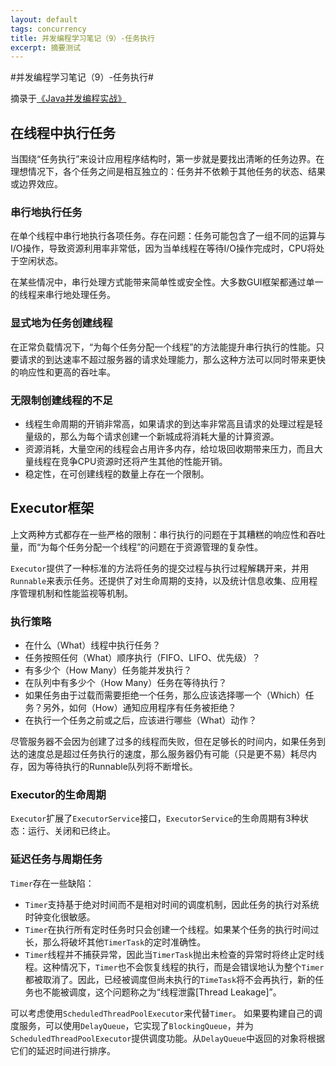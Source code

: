 ```yaml
---
layout: default
tags: concurrency
title: 并发编程学习笔记（9）-任务执行
excerpt: 摘要测试
---
```


#并发编程学习笔记（9）-任务执行#

摘录于[《Java并发编程实战》](http://book.douban.com/subject/10484692/)

## 在线程中执行任务 ##

当围绕“任务执行”来设计应用程序结构时，第一步就是要找出清晰的任务边界。在理想情况下，各个任务之间是相互独立的：任务并不依赖于其他任务的状态、结果或边界效应。

### 串行地执行任务 ###

在单个线程中串行地执行各项任务。存在问题：任务可能包含了一组不同的运算与I/O操作，导致资源利用率非常低，因为当单线程在等待I/O操作完成时，CPU将处于空闲状态。

在某些情况中，串行处理方式能带来简单性或安全性。大多数GUI框架都通过单一的线程来串行地处理任务。

### 显式地为任务创建线程 ###

在正常负载情况下，“为每个任务分配一个线程”的方法能提升串行执行的性能。只要请求的到达速率不超过服务器的请求处理能力，那么这种方法可以同时带来更快的响应性和更高的吞吐率。

### 无限制创建线程的不足 ###

* 线程生命周期的开销非常高，如果请求的到达率非常高且请求的处理过程是轻量级的，那么为每个请求创建一个新城成将消耗大量的计算资源。
* 资源消耗，大量空闲的线程会占用许多内存，给垃圾回收期带来压力，而且大量线程在竞争CPU资源时还将产生其他的性能开销。
* 稳定性，在可创建线程的数量上存在一个限制。

## Executor框架 ##

上文两种方式都存在一些严格的限制：串行执行的问题在于其糟糕的响应性和吞吐量，而“为每个任务分配一个线程”的问题在于资源管理的复杂性。

`Executor`提供了一种标准的方法将任务的提交过程与执行过程解耦开来，并用`Runnable`来表示任务。还提供了对生命周期的支持，以及统计信息收集、应用程序管理机制和性能监视等机制。

### 执行策略 ###
* 在什么（What）线程中执行任务？
* 任务按照任何（What）顺序执行（FIFO、LIFO、优先级）？
* 有多少个（How Many）任务能并发执行？
* 在队列中有多少个（How Many）任务在等待执行？
* 如果任务由于过载而需要拒绝一个任务，那么应该选择哪一个（Which）任务？另外，如何（How）通知应用程序有任务被拒绝？
* 在执行一个任务之前或之后，应该进行哪些（What）动作？

尽管服务器不会因为创建了过多的线程而失败，但在足够长的时间内，如果任务到达的速度总是超过任务执行的速度，那么服务器仍有可能（只是更不易）耗尽内存，因为等待执行的Runnable队列将不断增长。

### Executor的生命周期 ###

`Executor`扩展了`ExecutorService`接口，`ExecutorService`的生命周期有3种状态：运行、关闭和已终止。

### 延迟任务与周期任务 ###

`Timer`存在一些缺陷：
* `Timer`支持基于绝对时间而不是相对时间的调度机制，因此任务的执行对系统时钟变化很敏感。
* `Timer`在执行所有定时任务时只会创建一个线程。如果某个任务的执行时间过长，那么将破坏其他`TimerTask`的定时准确性。
* `Timer`线程并不捕获异常，因此当`TimerTask`抛出未检查的异常时将终止定时线程。这种情况下，`Timer`也不会恢复线程的执行，而是会错误地认为整个`Timer`都被取消了。因此，已经被调度但尚未执行的`TimeTask`将不会再执行，新的任务也不能被调度，这个问题称之为“线程泄露[Thread Leakage]”。

可以考虑使用`ScheduledThreadPoolExecutor`来代替`Timer`。
如果要构建自己的调度服务，可以使用`DelayQueue`，它实现了`BlockingQueue`，并为`ScheduledThreadPoolExecutor`提供调度功能。从`DelayQueue`中返回的对象将根据它们的延迟时间进行排序。
